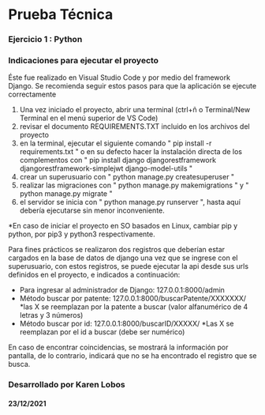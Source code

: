# Prueba Técnica
### Ejercicio 1 : Python

### Indicaciones para ejecutar el proyecto

Éste fue realizado en Visual Studio Code y por medio del framework Django. Se recomienda seguir estos pasos para que la aplicación se ejecute correctamente

1. Una vez iniciado el proyecto, abrir una terminal (ctrl+ñ o Terminal/New Terminal en el menú superior de VS Code)
2. revisar el documento REQUIREMENTS.TXT incluido en los archivos del proyecto
3. en la terminal, ejecutar el siguiente comando " pip install -r requirements.txt " o en su defecto hacer la instalación directa de los complementos con " pip install django djangorestframework djangorestframework-simplejwt django-model-utils "
4. crear un superusuario con " python manage.py createsuperuser "
5. realizar las migraciones con " python manage.py makemigrations " y " python manage.py migrate "
6. el servidor se inicia con " python manage.py runserver ", hasta aquí debería ejecutarse sin menor inconveniente.


*En caso de iniciar el proyecto en SO basados en Linux, cambiar pip y python, por pip3 y python3 respectivamente.





Para fines prácticos se realizaron dos registros que deberían estar cargados en la base de datos de django una vez que se ingrese con el superusuario, con estos registros, se puede ejecutar la api desde sus urls definidos en el proyecto, e indicados a continuación:

- Para ingresar al administrador de Django:   127.0.0.1:8000/admin
- Método buscar por patente: 127.0.0.1:8000/buscarPatente/XXXXXXX/   *las X se reemplazan por la patente a buscar (valor alfanumérico de 4 letras y 3 números)
- Método buscar por id: 127.0.0.1:8000/buscarID/XXXXX/ *Las X se reemplazan por el id a buscar (debe ser numérico)

En caso de encontrar coincidencias, se mostrará la información por pantalla, de lo contrario, indicará que no se ha encontrado el registro que se busca.




### Desarrollado por Karen Lobos
#### 23/12/2021
